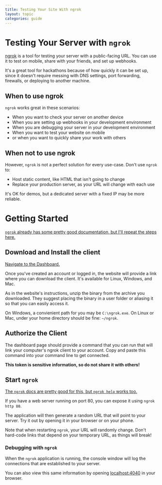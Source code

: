 ```yaml
---
title: Testing Your Site With ngrok
layout: topic
categories: guide
---
```


# Testing Your Server with `ngrok`

[ngrok][ngrok] is a tool for testing your server
with a public-facing URL.
You can use it to test on mobile, share with your friends,
and set up webhooks.

It's a great tool for hackathons because of how quickly it
can be set up, since it doesn't require messing with DNS settings, port forwarding, firewalls, or deploying to another machine.

## When to use ngrok

`ngrok` works great in these scenarios:

- When you want to check your server on another device
- When you are setting up webhooks in your development environment
- When you are debugging your server in your development environment
- When you want to test your website on mobile
- or when you want to quickly share your work with others

## When not to use ngrok

However, `ngrok` is not a perfect solution for every use-case. Don't
use `ngrok` to:

- Host static content, like HTML that isn't going to change
- Replace your production server, as your URL will change with each use

It's OK for demos, but a dedicated server with a fixed IP may be more reliable.

# Getting Started

[`ngrok` already has some pretty good documentation, but I'll repeat
the steps here.](https://dashboard.ngrok.com/get-started)

## Download and Install the client

[Navigate to the Dashboard.](https://dashboard.ngrok.com/get-started)

Once you've created an account or logged in, the website will
provide a link where you can download the client.
It's available for Linux, Windows, and Mac.

As in the website's instructions, unzip the binary from the
archive you downloaded. They suggest placing the binary in a
user folder or aliasing it so that you can easily access it.

On Windows, a convienient path for you may be `C:\ngrok.exe`. On
Linux or Mac, under your home directory should be fine: `~/ngrok`.

## Authorize the Client

The dashboard page should provide a command that
you can run that will link your computer's ngrok client to your account.
Copy and paste this command into your command line to get connected.

**This token is sensitive information, so do not share it with others!**

## Start `ngrok`

[The `ngrok` docs are pretty good for this, but `ngrok help` works too.](https://ngrok.com/docs)

If you have a web server running on port 80, you can expose it using
`ngrok http 80`.

The application will then generate a random URL that will point to your
server. Try it out by opening it in your browser or on your phone.

Note that when restarting `ngrok`, your URL will randomly change.
Don't hard-code links that depend on your temporary URL, as things
will break!

### Debugging with `ngrok`

When the `ngrok` application is running, the console window will log
the connections that are established to your server.

You can also view this same information by opening [localhost:4040](http://localhost:4040) in your browser.

[ngrok]: https://ngrok.com/